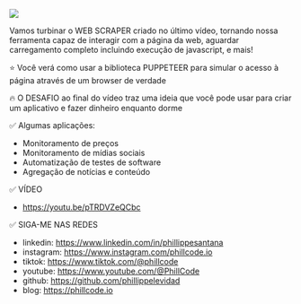 [<img src="https://i.ytimg.com/vi/pTRDVZeQCbc/maxresdefault.jpg">](https://www.youtube.com/watch?v=pTRDVZeQCbc "Web Scraper Node JS AVANÇADO #puppeteer")

Vamos turbinar o WEB SCRAPER criado no último vídeo, tornando nossa ferramenta capaz de interagir com a página da web, aguardar carregamento completo incluindo execução de javascript, e mais!

⭐ Você verá como usar a biblioteca PUPPETEER para simular o acesso à página através de um browser de verdade

🔥 O DESAFIO ao final do vídeo traz uma ideia que você pode usar para criar um aplicativo e fazer dinheiro enquanto dorme

✅ Algumas aplicações:

* Monitoramento de preços
* Monitoramento de mídias sociais
* Automatização de testes de software
* Agregação de notícias e conteúdo

✅ VÍDEO

* https://youtu.be/pTRDVZeQCbc

✅ SIGA-ME NAS REDES

* linkedin: https://www.linkedin.com/in/phillippesantana
* instagram: https://www.instagram.com/phillcode.io
* tiktok: https://www.tiktok.com/@phillcode
* youtube: https://www.youtube.com/@PhillCode
* github: https://github.com/phillippelevidad
* blog: https://phillcode.io
